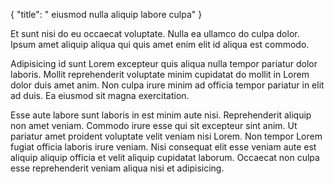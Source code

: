 {
  "title": " eiusmod nulla aliquip labore culpa"
}

Et sunt nisi do eu occaecat voluptate. Nulla ea ullamco do culpa dolor. Ipsum amet aliquip aliqua qui quis amet enim elit id aliqua est commodo.

Adipisicing id sunt Lorem excepteur quis aliqua nulla tempor pariatur dolor laboris. Mollit reprehenderit voluptate minim cupidatat do mollit in Lorem dolor duis amet anim. Non culpa irure minim ad officia tempor pariatur in elit ad duis. Ea eiusmod sit magna exercitation.

Esse aute labore sunt laboris in est minim aute nisi. Reprehenderit aliquip non amet veniam. Commodo irure esse qui sit excepteur sint anim. Ut pariatur amet proident voluptate velit veniam nisi Lorem. Non tempor Lorem fugiat officia laboris irure veniam. Nisi consequat elit esse veniam aute est aliquip aliquip officia et velit aliquip cupidatat laborum. Occaecat non culpa esse reprehenderit veniam aliqua nisi et adipisicing.